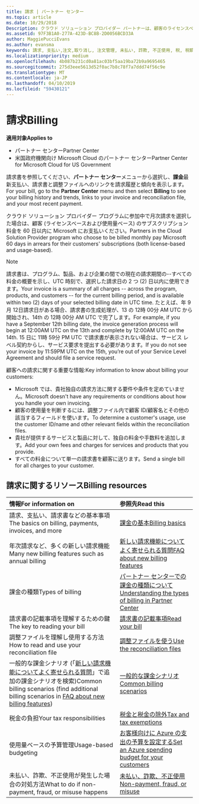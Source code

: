 ```yaml
---
title: 請求 | パートナー センター
ms.topic: article
ms.date: 10/29/2018
Description: クラウド ソリューション プロバイダー パートナーは、顧客のライセンスベースおよび使用量ベースのサブスクリプション料金を 60 日後にマイクロソフトに支払います。
ms.assetid: 97F3B1A0-277A-423D-BC8B-2D0056BCD33A
author: MaggiePucciEvans
ms.author: evansma
keywords: 請求, 支払い,注文,取り消し, 注文管理, 未払い, 詐欺, 不正使用, 税, 税額控除, 調整ファイル, 調整用のファイル
ms.localizationpriority: medium
ms.openlocfilehash: 4b087b231cd0a81ac03bf5aa19ba72b9a9695465
ms.sourcegitcommit: 275d3eee5613d52f0ac7b8c78f7a7ddd74f56c9e
ms.translationtype: MT
ms.contentlocale: ja-JP
ms.lasthandoff: 04/10/2019
ms.locfileid: "59430121"
---
```

# <a name="billing"></a><span data-ttu-id="d1658-104">請求</span><span class="sxs-lookup"><span data-stu-id="d1658-104">Billing</span></span>

**<span data-ttu-id="d1658-105">適用対象</span><span class="sxs-lookup"><span data-stu-id="d1658-105">Applies to</span></span>**

-  <span data-ttu-id="d1658-106">パートナー センター</span><span class="sxs-lookup"><span data-stu-id="d1658-106">Partner Center</span></span>
-  <span data-ttu-id="d1658-107">米国政府機関向け Microsoft Cloud のパートナー センター</span><span class="sxs-lookup"><span data-stu-id="d1658-107">Partner Center for Microsoft Cloud for US Government</span></span>
 
 
<span data-ttu-id="d1658-108">請求書を参照してください、**パートナー センター**メニューから選択し、**課金**最新支払い、請求書と調整ファイルへのリンクを請求履歴と傾向を表示します。</span><span class="sxs-lookup"><span data-stu-id="d1658-108">For your bill, go to the **Partner Center** menu and then select **Billing** to see your billing history and trends, links to your invoice and reconciliation file, and your most recent payment.</span></span>

<span data-ttu-id="d1658-109">クラウド ソリューション プロバイダー プログラムに参加中で月次請求を選択した場合は、顧客 (ライセンスベースおよび使用量ベース) のサブスクリプション料金を 60 日以内に Microsoft にお支払いください。</span><span class="sxs-lookup"><span data-stu-id="d1658-109">Partners in the Cloud Solution Provider program who choose to be billed monthly pay Microsoft 60 days in arrears for their customers' subscriptions (both license-based and usage-based).</span></span>

> [!NOTE]  
> <span data-ttu-id="d1658-110">請求書は、プログラム、製品、および企業の間での現在の請求期間の--すべての料金の概要を示し、UTC 時刻で、選択した請求日の 2 つ (2) 日以内に使用できます。</span><span class="sxs-lookup"><span data-stu-id="d1658-110">Your invoice is a summary of all charges -- across the program, products, and customers -- for the current billing period, and is available within two (2) days of your selected billing date in UTC time.</span></span> <span data-ttu-id="d1658-111">たとえば、年 9 月 12日請求日がある場合、請求書の生成処理が、13 の 12時 00分 AM UTC から開始され、14th の 12時 00分 AM UTC で完了します。</span><span class="sxs-lookup"><span data-stu-id="d1658-111">For example, if you have a September 12th billing date, the invoice generation process will begin at 12:00AM UTC on the 13th and complete by 12:00AM UTC on the 14th.</span></span> <span data-ttu-id="d1658-112">15 日に 11時 59分 PM UTC で請求書が表示されない場合は、サービス レベル契約からし、サービス要求を提出する必要があります。</span><span class="sxs-lookup"><span data-stu-id="d1658-112">If you do not see your invoice by 11:59PM UTC on the 15th, you’re out of your Service Level Agreement and should file a service request.</span></span> 

<span data-ttu-id="d1658-113">顧客への請求に関する重要な情報:</span><span class="sxs-lookup"><span data-stu-id="d1658-113">Key information to know about billing your customers:</span></span>

-   <span data-ttu-id="d1658-114">Microsoft では、貴社独自の請求方法に関する要件や条件を定めていません。</span><span class="sxs-lookup"><span data-stu-id="d1658-114">Microsoft doesn't have any requirements or conditions about how you handle your own invoicing.</span></span>
-   <span data-ttu-id="d1658-115">顧客の使用量を判断するには、調整ファイル内で顧客 ID/顧客名とその他の該当するフィールドを使います。</span><span class="sxs-lookup"><span data-stu-id="d1658-115">To determine a customer's usage, use the customer ID/name and other relevant fields within the reconciliation files.</span></span>
-   <span data-ttu-id="d1658-116">貴社が提供するサービスと製品に対して、独自の料金や手数料を追加します。</span><span class="sxs-lookup"><span data-stu-id="d1658-116">Add your own fees and charges for services and products that you provide.</span></span>
-   <span data-ttu-id="d1658-117">すべての料金について単一の請求書を顧客に送ります。</span><span class="sxs-lookup"><span data-stu-id="d1658-117">Send a single bill for all charges to your customer.</span></span>

## <a name="billing-resources"></a><span data-ttu-id="d1658-118">請求に関するリソース</span><span class="sxs-lookup"><span data-stu-id="d1658-118">Billing resources</span></span>
|**<span data-ttu-id="d1658-119">情報</span><span class="sxs-lookup"><span data-stu-id="d1658-119">For information on</span></span>**   |**<span data-ttu-id="d1658-120">参照先</span><span class="sxs-lookup"><span data-stu-id="d1658-120">Read this</span></span>**    |
|:-----------------------------|:-----------------|
|<span data-ttu-id="d1658-121">請求、支払い、請求書などの基本事項</span><span class="sxs-lookup"><span data-stu-id="d1658-121">The basics on billing, payments, invoices, and  more</span></span>   |[<span data-ttu-id="d1658-122">課金の基本</span><span class="sxs-lookup"><span data-stu-id="d1658-122">Billing basics</span></span>](billing-basics.md)
|<span data-ttu-id="d1658-123">年次請求など、多くの新しい請求機能</span><span class="sxs-lookup"><span data-stu-id="d1658-123">Many new billing features such as annual billing</span></span>   |[<span data-ttu-id="d1658-124">新しい請求機能についてよく寄せられる質問</span><span class="sxs-lookup"><span data-stu-id="d1658-124">FAQ about new billing features</span></span>](faq-about-new-billing-features.md)|
|<span data-ttu-id="d1658-125">課金の種類</span><span class="sxs-lookup"><span data-stu-id="d1658-125">Types of billing</span></span>   |[<span data-ttu-id="d1658-126">パートナー センターでの課金の種類について</span><span class="sxs-lookup"><span data-stu-id="d1658-126">Understanding the types of billing in Partner Center</span></span>](billing-different-types.md)   |
|<span data-ttu-id="d1658-127">請求書の記載事項を理解するための鍵</span><span class="sxs-lookup"><span data-stu-id="d1658-127">The key to reading your bill</span></span>   |[<span data-ttu-id="d1658-128">請求書の記載事項</span><span class="sxs-lookup"><span data-stu-id="d1658-128">Read your bill</span></span>](read-your-bill.md)   |
|<span data-ttu-id="d1658-129">調整ファイルを理解し使用する方法</span><span class="sxs-lookup"><span data-stu-id="d1658-129">How to read and use your reconciliation file</span></span>   |[<span data-ttu-id="d1658-130">調整ファイルを使う</span><span class="sxs-lookup"><span data-stu-id="d1658-130">Use the reconciliation files</span></span>](use-the-reconciliation-files.md)|
|<span data-ttu-id="d1658-131">一般的な課金シナリオ (「[新しい請求機能についてよく寄せられる質問](faq-about-new-billing-features.md)」で追加の課金シナリオを検索)</span><span class="sxs-lookup"><span data-stu-id="d1658-131">Common billing scenarios (find additional billing scenarios in [FAQ about new billing features](faq-about-new-billing-features.md))</span></span>|[<span data-ttu-id="d1658-132">一般的な課金シナリオ</span><span class="sxs-lookup"><span data-stu-id="d1658-132">Common billing scenarios</span></span>](common-billing-scenarios.md)|
|<span data-ttu-id="d1658-133">税金の負担</span><span class="sxs-lookup"><span data-stu-id="d1658-133">Your tax responsibilities</span></span>   | [<span data-ttu-id="d1658-134">税金と税金の除外</span><span class="sxs-lookup"><span data-stu-id="d1658-134">Tax and tax exemptions</span></span>](tax-and-tax-exemptions.md)|
|<span data-ttu-id="d1658-135">使用量ベースの予算管理</span><span class="sxs-lookup"><span data-stu-id="d1658-135">Usage-based budgeting</span></span>    |[<span data-ttu-id="d1658-136">お客様向けに Azure の支出の予算を設定する</span><span class="sxs-lookup"><span data-stu-id="d1658-136">Set an Azure spending budget for your customers</span></span>](set-an-azure-spending-budget-for-your-customers.md)|
|<span data-ttu-id="d1658-137">未払い、詐欺、不正使用が発生した場合の対処方法</span><span class="sxs-lookup"><span data-stu-id="d1658-137">What to do if non-payment, fraud, or misuse happens</span></span>   |[<span data-ttu-id="d1658-138">未払い、詐欺、不正使用</span><span class="sxs-lookup"><span data-stu-id="d1658-138">Non-payment, fraud, or misuse</span></span>](non-payment--fraud--or-misuse.md)|




















